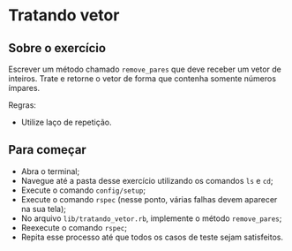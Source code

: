 # Tratando vetor

## Sobre o exercício
Escrever um método chamado `remove_pares` que deve receber um vetor de inteiros.
Trate e retorne o vetor de forma que contenha somente números ímpares.

Regras:
- Utilize laço de repetição.

## Para começar
- Abra o terminal;
- Navegue até a pasta desse exercício utilizando os comandos `ls` e `cd`;
- Execute o comando `config/setup`;
- Execute o comando `rspec` (nesse ponto, várias falhas devem aparecer na sua tela);
- No arquivo `lib/tratando_vetor.rb`, implemente o método `remove_pares`;
- Reexecute o comando `rspec`;
- Repita esse processo até que todos os casos de teste sejam satisfeitos.

